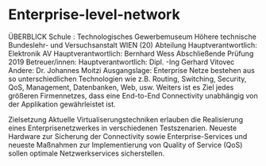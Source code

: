 # Enterprise-level-network
ÜBERBLICK
Schule : Technologisches Gewerbemuseum Höhere technische Bundeslehr- und Versuchsanstalt WIEN (20)
Abteilung
Hauptverantwortlich: Elektronik
AV Hauptverantwortlich: Bernhard Wess
Abschließende Prüfung 2019
Betreuer/innen:
Hauptverantwortlich: Dipl. -Ing Gerhard Vitovec
Andere: Dr.  Johannes Moitzi
Ausgangslage:
Enterprise Netze bestehen aus so unterschiedlichen Technologien wie z.B. Routing, Switching, Security, QoS, Management, Datenbanken, Web, usw.
Weiters ist es Ziel jedes größeren Firmennetzes, dass eine End-to-End Connectivity unabhängig von der Applikation gewährleistet ist.

Zielsetzung
Aktuelle Virtualiserungstechniken erlauben die Realisierung eines Enterprisenetzwerkes in verschiedenen Testszenarien.
Neueste Hardware zur Sicherung der Connectivity sowie Enterprise-Services und neueste Maßnahmen zur Implementierung von
Quality of Service (QoS) sollen optimale Netzwerkservices sicherstellen.

